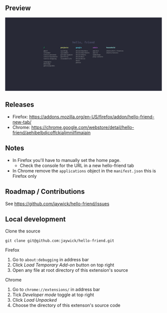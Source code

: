 ## Preview

![Screenshot preview of the hello-friend extension on a new tab](./PREVIEW.png)

## Releases

-   Firefox: https://addons.mozilla.org/en-US/firefox/addon/hello-friend-new-tab/
-   Chrome: https://chrome.google.com/webstore/detail/hello-friend/aehibelbdjcoffckialjmnilfimajain

## Notes

-   In Firefox you'll have to manually set the home page.
    -   Check the console for the URL in a new hello-friend tab
-   In Chrome remove the `applications` object in the `manifest.json` this is Firefox only

## Roadmap / Contributions

See https://github.com/jaywick/hello-friend/issues

## Local development

Clone the source

    git clone git@github.com:jaywick/hello-friend.git

Firefox

1. Go to `about:debugging` in address bar
2. Click _Load Temporary Add-on_ button on top right
3. Open any file at root directory of this extension's source

Chrome

1. Go to `chrome://extensions/` in address bar
2. Tick _Developer mode_ toggle at top right
3. Click _Load Unpacked_
4. Choose the directory of this extenson's source code
